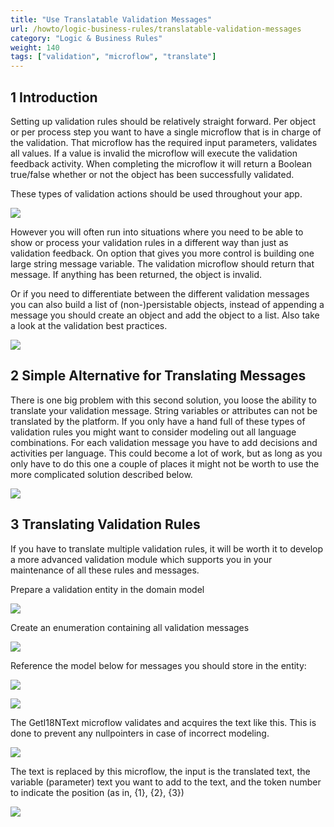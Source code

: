 ```yaml
---
title: "Use Translatable Validation Messages"
url: /howto/logic-business-rules/translatable-validation-messages
category: "Logic & Business Rules"
weight: 140
tags: ["validation", "microflow", "translate"]
---
```


## 1 Introduction

Setting up validation rules should be relatively straight forward. Per object or per process step you want to have a single microflow that is in charge of the validation. That microflow has the required input parameters, validates all values. If a value is invalid the microflow will execute the validation feedback activity. When completing the microflow it will return a Boolean true/false whether or not the object has been successfully validated.

These types of validation actions should be used throughout your app. 

![](/attachments/howto/logic-business-rules/translatable-validation-messages/18581628.png)

However you will often run into situations where you need to be able to show or process your validation rules in a different way than just as validation feedback. On option that gives you more control is building one large string message variable. The validation microflow should return that message. If anything has been returned, the object is invalid.

Or if you need to differentiate between the different validation messages you can also build a list of (non-)persistable objects, instead of appending a message you should create an object and add the object to a list. Also take a look at the validation best practices.

![](/attachments/howto/logic-business-rules/translatable-validation-messages/18581627.png)

## 2 Simple Alternative for Translating Messages

There is one big problem with this second solution, you loose the ability to translate your validation message. String variables or attributes can not be translated by the platform. If you only have a hand full of these types of validation rules you might want to consider modeling out all language combinations. For each validation message you have to add decisions and activities per language. This could become a lot of work, but as long as you only have to do this one a couple of places it might not be worth to use the more complicated solution described below. 

![](/attachments/howto/logic-business-rules/translatable-validation-messages/18581626.png)

## 3 Translating Validation Rules

If you have to translate multiple validation rules, it will be worth it to develop a more advanced validation module which supports you in your maintenance of all these rules and messages.

Prepare a validation entity in the domain model

![](/attachments/howto/logic-business-rules/translatable-validation-messages/18581625.png)

Create an enumeration containing all validation messages

![](/attachments/howto/logic-business-rules/translatable-validation-messages/18581624.png)

Reference the model below for messages you should store in the entity:

![](/attachments/howto/logic-business-rules/translatable-validation-messages/model1.jpg)

![](/attachments/howto/logic-business-rules/translatable-validation-messages/model2.jpg)

The GetI18NText microflow validates and acquires the text like this. This is done to prevent any nullpointers in case of incorrect modeling.

![](/attachments/howto/logic-business-rules/translatable-validation-messages/model3.jpg)

The text is replaced by this microflow, the input is the translated text, the variable (parameter) text you want to add to the text, and the token number to indicate the position (as in, {1}, {2}, {3})

![](/attachments/howto/logic-business-rules/translatable-validation-messages/model4.jpg)


